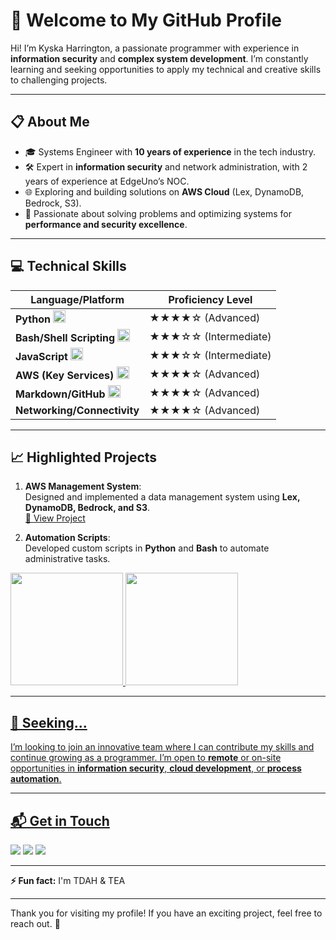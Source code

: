 # 🌟 Welcome to My GitHub Profile

Hi! I’m Kyska Harrington, a passionate programmer with experience in **information security** and **complex system development**. I’m constantly learning and seeking opportunities to apply my technical and creative skills to challenging projects.

---

## 📋 About Me

- 🎓 Systems Engineer with **10 years of experience** in the tech industry.
- 🛠 Expert in **information security** and network administration, with 2 years of experience at EdgeUno’s NOC.
- 🌐 Exploring and building solutions on **AWS Cloud** (Lex, DynamoDB, Bedrock, S3).
- 🚀 Passionate about solving problems and optimizing systems for **performance and security excellence**.

---

## 💻 Technical Skills

| Language/Platform       | Proficiency Level    |
|-------------------------|-----------------------|
| **Python**  <img src="https://cdn.jsdelivr.net/gh/devicons/devicon@latest/icons/python/python-original-wordmark.svg" height="20" width="20" />  | ★★★★☆ (Advanced)     |
| **Bash/Shell Scripting** <img src="https://cdn.jsdelivr.net/gh/devicons/devicon@latest/icons/bash/bash-plain.svg" height="20" width="20" /> | ★★★☆☆ (Intermediate) |
| **JavaScript** <img src="https://cdn.jsdelivr.net/gh/devicons/devicon@latest/icons/javascript/javascript-original.svg" height="20" width="20" />         | ★★★☆☆ (Intermediate) |
| **AWS (Key Services)** <img src="https://cdn.jsdelivr.net/gh/devicons/devicon@latest/icons/amazonwebservices/amazonwebservices-original-wordmark.svg" height="20" width="20" /> | ★★★★☆ (Advanced)     |
| **Markdown/GitHub** <img src="https://cdn.jsdelivr.net/gh/devicons/devicon@latest/icons/github/github-original.svg" height="20" width="20" />    | ★★★★☆ (Advanced)     |
| **Networking/Connectivity** | ★★★★☆ (Advanced) |



---

## 📈 Highlighted Projects

1. **AWS Management System**:  
   Designed and implemented a data management system using **Lex, DynamoDB, Bedrock, and S3**.  
   [🔗 View Project](https://github.com/limonheiro/chat_academia)

2. **Automation Scripts**:  
   Developed custom scripts in **Python** and **Bash** to automate administrative tasks.

<div>
<a href="https://github.com/kyska22">
<img loading="lazy" height="180em" src="https://github-readme-stats.vercel.app/api/top-langs/?username=kyska22&layout=compact&langs_count=7&theme=dracula"/>
<img loading="lazy" height="180em" src="https://github-readme-stats.vercel.app/api?username=kyska22&show_icons=true&theme=dracula&include_all_commits=true&count_private=true"/>
</div>

---

## 🌟 Seeking...

I’m looking to join an innovative team where I can contribute my skills and continue growing as a programmer. I’m open to **remote** or on-site opportunities in **information security**, **cloud development**, or **process automation**.

---

## 📬 Get in Touch

<div>
<a href="https://www.youtube.com/seu-canal-youtube-aqui" target="_blank"><img loading="lazy" src="https://img.shields.io/badge/YouTube-FF0000?style=for-the-badge&logo=youtube&logoColor=white" target="_blank"></a>
<a href = "mailto:kyska.nataly@hotmail.com"><img loading="lazy" src="https://img.shields.io/badge/Gmail-D14836?style=for-the-badge&logo=gmail&logoColor=white" target="_blank"></a>
<a href="https://www.linkedin.com/in/kyskaharrington/" target="_blank"><img loading="lazy" src="https://img.shields.io/badge/-LinkedIn-%230077B5?style=for-the-badge&logo=linkedin&logoColor=white" target="_blank"></a>   
</div>

---

**⚡ Fun fact:** I'm TDAH & TEA

---

Thank you for visiting my profile! If you have an exciting project, feel free to reach out. 🚀


<!---
kyska22/kyska22 is a ✨ special ✨ repository because its `README.md` (this file) appears on your GitHub profile.
You can click the Preview link to take a look at your changes.

![Snake animation](https://github.com/kyska22/kyska22/blob/output/github-contribution-grid-snake.svg)
--->


